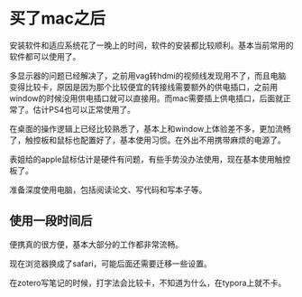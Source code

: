 # 买了mac之后

安装软件和适应系统花了一晚上的时间，软件的安装都比较顺利。基本当前常用的软件都可以使用了。

多显示器的问题已经解决了，之前用vag转hdmi的视频线发现用不了，而且电脑变得比较卡，原因是因为那个比较便宜的转接线需要额外的供电插口，之前用window的时候没用供电插口就可以直接用。而mac需要插上供电插口，后面就正常了。估计PS4也可以正常使用了。



在桌面的操作逻辑上已经比较熟悉了，基本上和window上体验差不多，更加流畅了，触控板和鼠标也配置好了，基本使用习惯。在外出不用携带麻烦的电源了。

表姐给的apple鼠标估计是硬件有问题，有些手势没办法使用，现在基本使用触控板了。

准备深度使用电脑，包括阅读论文、写代码和写本子等。



## 使用一段时间后

便携真的很方便，基本大部分的工作都非常流畅。

现在浏览器换成了safari，可能后面还需要迁移一些设置。

在zotero写笔记的时候，打字法会比较卡，不知道为什么，在typora上就不卡。





